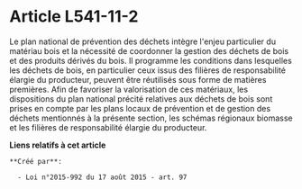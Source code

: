 # Article L541-11-2

Le plan national de prévention des déchets intègre l'enjeu particulier du matériau bois et la nécessité de coordonner la
gestion des déchets de bois et des produits dérivés du bois. Il programme les conditions dans lesquelles les déchets de bois,
en particulier ceux issus des filières de responsabilité élargie du producteur, peuvent être réutilisés sous forme de
matières premières. Afin de favoriser la valorisation de ces matériaux, les dispositions du plan national précité relatives
aux déchets de bois sont prises en compte par les plans locaux de prévention et de gestion des déchets mentionnés à la
présente section, les schémas régionaux biomasse et les filières de responsabilité élargie du producteur.

**Liens relatifs à cet article**

	**Créé par**:

	  - Loi n°2015-992 du 17 août 2015 - art. 97
